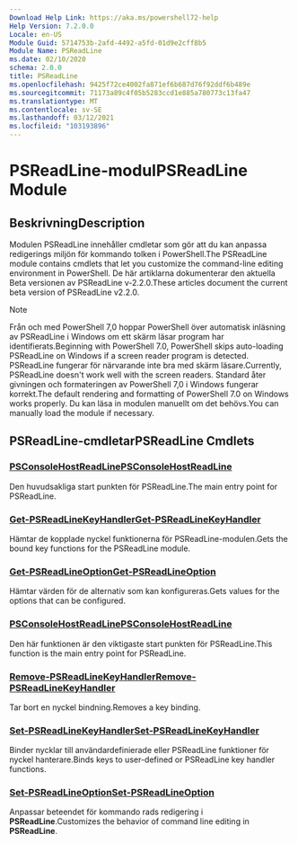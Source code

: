 ```yaml
---
Download Help Link: https://aka.ms/powershell72-help
Help Version: 7.2.0.0
Locale: en-US
Module Guid: 5714753b-2afd-4492-a5fd-01d9e2cff8b5
Module Name: PSReadLine
ms.date: 02/10/2020
schema: 2.0.0
title: PSReadLine
ms.openlocfilehash: 9425f72ce4002fa871ef6b687d76f92ddf6b489e
ms.sourcegitcommit: 71173a89c4f05b5283ccd1e885a780773c13fa47
ms.translationtype: MT
ms.contentlocale: sv-SE
ms.lasthandoff: 03/12/2021
ms.locfileid: "103193896"
---
```

# <span data-ttu-id="12ae1-102">PSReadLine-modul</span><span class="sxs-lookup"><span data-stu-id="12ae1-102">PSReadLine Module</span></span>

## <span data-ttu-id="12ae1-103">Beskrivning</span><span class="sxs-lookup"><span data-stu-id="12ae1-103">Description</span></span>

<span data-ttu-id="12ae1-104">Modulen PSReadLine innehåller cmdletar som gör att du kan anpassa redigerings miljön för kommando tolken i PowerShell.</span><span class="sxs-lookup"><span data-stu-id="12ae1-104">The PSReadLine module contains cmdlets that let you customize the command-line editing environment in PowerShell.</span></span> <span data-ttu-id="12ae1-105">De här artiklarna dokumenterar den aktuella Beta versionen av PSReadLine v-2.2.0.</span><span class="sxs-lookup"><span data-stu-id="12ae1-105">These articles document the current beta version of PSReadLine v2.2.0.</span></span>

> [!NOTE]
> <span data-ttu-id="12ae1-106">Från och med PowerShell 7,0 hoppar PowerShell över automatisk inläsning av PSReadLine i Windows om ett skärm läsar program har identifierats.</span><span class="sxs-lookup"><span data-stu-id="12ae1-106">Beginning with PowerShell 7.0, PowerShell skips auto-loading PSReadLine on Windows if a screen reader program is detected.</span></span> <span data-ttu-id="12ae1-107">PSReadLine fungerar för närvarande inte bra med skärm läsare.</span><span class="sxs-lookup"><span data-stu-id="12ae1-107">Currently, PSReadLine doesn't work well with the screen readers.</span></span> <span data-ttu-id="12ae1-108">Standard åter givningen och formateringen av PowerShell 7,0 i Windows fungerar korrekt.</span><span class="sxs-lookup"><span data-stu-id="12ae1-108">The default rendering and formatting of PowerShell 7.0 on Windows works properly.</span></span> <span data-ttu-id="12ae1-109">Du kan läsa in modulen manuellt om det behövs.</span><span class="sxs-lookup"><span data-stu-id="12ae1-109">You can manually load the module if necessary.</span></span>

## <span data-ttu-id="12ae1-110">PSReadLine-cmdletar</span><span class="sxs-lookup"><span data-stu-id="12ae1-110">PSReadLine Cmdlets</span></span>

### [<span data-ttu-id="12ae1-111">PSConsoleHostReadLine</span><span class="sxs-lookup"><span data-stu-id="12ae1-111">PSConsoleHostReadLine</span></span>](PSConsoleHostReadLine.md)
<span data-ttu-id="12ae1-112">Den huvudsakliga start punkten för PSReadLine.</span><span class="sxs-lookup"><span data-stu-id="12ae1-112">The main entry point for PSReadLine.</span></span>

### [<span data-ttu-id="12ae1-113">Get-PSReadLineKeyHandler</span><span class="sxs-lookup"><span data-stu-id="12ae1-113">Get-PSReadLineKeyHandler</span></span>](Get-PSReadLineKeyHandler.md)
<span data-ttu-id="12ae1-114">Hämtar de kopplade nyckel funktionerna för PSReadLine-modulen.</span><span class="sxs-lookup"><span data-stu-id="12ae1-114">Gets the bound key functions for the PSReadLine module.</span></span>

### [<span data-ttu-id="12ae1-115">Get-PSReadLineOption</span><span class="sxs-lookup"><span data-stu-id="12ae1-115">Get-PSReadLineOption</span></span>](Get-PSReadLineOption.md)
<span data-ttu-id="12ae1-116">Hämtar värden för de alternativ som kan konfigureras.</span><span class="sxs-lookup"><span data-stu-id="12ae1-116">Gets values for the options that can be configured.</span></span>

### [<span data-ttu-id="12ae1-117">PSConsoleHostReadLine</span><span class="sxs-lookup"><span data-stu-id="12ae1-117">PSConsoleHostReadLine</span></span>](PSConsoleHostReadLine.md)
<span data-ttu-id="12ae1-118">Den här funktionen är den viktigaste start punkten för PSReadLine.</span><span class="sxs-lookup"><span data-stu-id="12ae1-118">This function is the main entry point for PSReadLine.</span></span>

### [<span data-ttu-id="12ae1-119">Remove-PSReadLineKeyHandler</span><span class="sxs-lookup"><span data-stu-id="12ae1-119">Remove-PSReadLineKeyHandler</span></span>](Remove-PSReadLineKeyHandler.md)
<span data-ttu-id="12ae1-120">Tar bort en nyckel bindning.</span><span class="sxs-lookup"><span data-stu-id="12ae1-120">Removes a key binding.</span></span>

### [<span data-ttu-id="12ae1-121">Set-PSReadLineKeyHandler</span><span class="sxs-lookup"><span data-stu-id="12ae1-121">Set-PSReadLineKeyHandler</span></span>](Set-PSReadLineKeyHandler.md)
<span data-ttu-id="12ae1-122">Binder nycklar till användardefinierade eller PSReadLine funktioner för nyckel hanterare.</span><span class="sxs-lookup"><span data-stu-id="12ae1-122">Binds keys to user-defined or PSReadLine key handler functions.</span></span>

### [<span data-ttu-id="12ae1-123">Set-PSReadLineOption</span><span class="sxs-lookup"><span data-stu-id="12ae1-123">Set-PSReadLineOption</span></span>](Set-PSReadLineOption.md)
<span data-ttu-id="12ae1-124">Anpassar beteendet för kommando rads redigering i **PSReadLine**.</span><span class="sxs-lookup"><span data-stu-id="12ae1-124">Customizes the behavior of command line editing in **PSReadLine**.</span></span>


